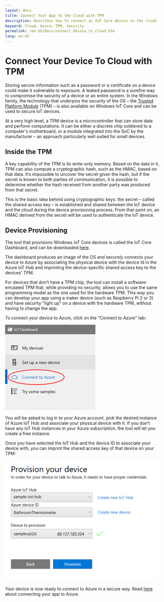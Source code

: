 ```yaml
---
layout: docs
title: Connect Your App To the Cloud with TPM
description: Describes how to connect an IoT Core device to the cloud
keyword: Cloud, Azure, TPM, Security
permalink: /en-US/Docs/connect_device_to_cloud.htm
lang: en-US
---
```


# Connect Your Device To Cloud with TPM

Storing secure information such as a password or a certificate on a device could
make it vulnerable to exposure. A leaked password is a surefire way to
compromise the security of a device or an entire system. In the Windows family,
the technology that underpins the security of the OS – the [Trusted Platform
Module](https://en.wikipedia.org/wiki/Trusted_Platform_Module) (TPM) – is also
available on Windows IoT Core and can be used to secure IoT devices.

At a very high level, a TPM device is a microcontroller that can store data and
perform computations. It can be either a discrete chip soldiered to a computer's
motherboard, or a module integrated into the SoC by the manufacturer – an
approach particularly well suited for small devices.

## Inside the TPM 

A key capability of the TPM is its write-only memory. Based on the data in it,
TPM can also compute a cryptographic hash, such as the HMAC, based on that data.
It’s impossible to uncover the secret given the hash, but if the secret is known
to both parties of communication, it is possible to determine whether the hash
received from another party was produced from that secret.

This is the basic idea behind using cryptographic keys: the secret – called the
shared access key – is established and shared between the IoT device and the
cloud during the device provisioning process. From that point on, an HMAC
derived from the secret will be used to authenticate the IoT device.

## Device Provisioning 

The tool that provisions Windows IoT Core devices is called the IoT Core
Dashboard, and can be downloaded [here](http://go.microsoft.com/fwlink/?LinkID=708576).

The dashboard produces an image of the OS and securely connects your device to
Azure by associating the physical device with the device Id in the Azure IoT Hub
and imprinting the device-specific shared access key to the devices' TPM. 

For devices that don’t have a TPM chip, the tool can install a software-emulated
TPM that, while providing no security, allows you to use the same programming
model as the one used for the hardware TPM. This way you can develop your app
using a maker device (such as Raspberry Pi 2 or 3) and have security "light up"
on a device with the hardware TPM, without having to change the app. 

To connect your device to Azure, click on the "Connect to Azure" tab:

![Open Connect to Azure Tab](Building_Secure_Apps_for_IoT_Core_Screen01.png)

You will be asked to log in to your Azure account, pick the desired instance of
Azure IoT Hub and associate your physical device with it. If you don’t have any
IoT Hub instances in your Azure subscription, the tool will let you create a
free instance. 

Once you have selected the IoT Hub and the device ID to associate your device
with, you can imprint the shared access key of that device on your TPM:

![Provision Device](Building_Secure_Apps_for_IoT_Core_Screen02.png)

Your device is now ready to connect to Azure in a secure way. Read
[here](connect_app_to_cloud.htm) about connecting your app to Azure.
